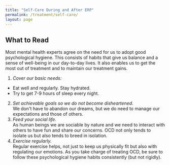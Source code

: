 ```yaml
---
title: "Self-Care During and After ERP"
permalink: /treatment/self-care/
layout: page
---
```

## What to Read
Most mental health experts agree on the need for us to adopt good psychological hygiene. This consists of habits that give us balance and a sense of well-being in our day-to-day lives. It also enables us to get the most out of treatment and to maintain our treatment gains.
1. *Cover our basic needs:*
  - Eat well and regularly. Stay hydrated.
  - Try to get 7-9 hours of sleep every night.
2. *Set achievable goals so we do not become disheartened.*<br/>We don't have to abandon our dreams, but we do need to manage our expectations and those of others.
3. *Feed your social life.*<br/>As human beings we are sociable by nature and we need to interact with others to have fun and share our concerns. OCD not only tends to isolate us but also tends to breed in isolation.
4. *Exercise regularly.*<br/>Regular exercise helps, not just to keep us physically fit but also with regulating our emotions.
As you take charge of treating OCD, be sure to follow these psychological hygiene habits consistently (but not rigidly).
